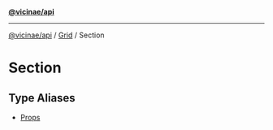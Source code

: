 [**@vicinae/api**](../../../../../README.md)

***

[@vicinae/api](../../../../../README.md) / [Grid](../../README.md) / Section

# Section

## Type Aliases

- [Props](type-aliases/Props.md)
